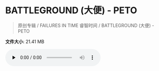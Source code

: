 # BATTLEGROUND (大便) - PETO

> 原创专辑 / FAILURES IN TIME 睿智时间 / BATTLEGROUND (大便) - PETO

**文件大小**: 21.41 MB

<audio preload="none" controls><source src="https://file.hsyhx.top/video/原创专辑/FAILURES IN TIME 睿智时间/BATTLEGROUND (大便) - PETO.flac" type="audio/mpeg">🤔 您的浏览器不支持此音频格式</audio>